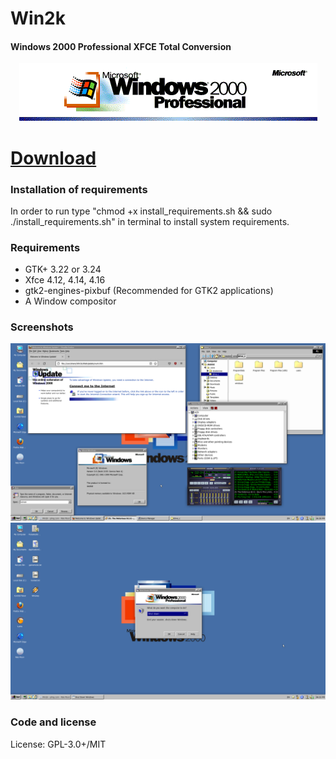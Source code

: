 # Win2k
#### Windows 2000 Professional XFCE Total Conversion

<p align="center">
<img src="logo.png" alt="Icon"/>
</p>

<a href="https://www.opencode.net/etondy/win2k/-/archive/main/win2k-main.tar.gz"><h1>Download</h1></a>

### Installation of requirements
In order to run type "chmod +x install_requirements.sh && sudo ./install_requirements.sh" in terminal to install system requirements.

### Requirements

- GTK+ 3.22 or 3.24
- Xfce 4.12, 4.14, 4.16
- gtk2-engines-pixbuf (Recommended for GTK2 applications)
- A Window compositor

### Screenshots
<img src="d12.png" alt="Icon"/>
<img src="d22.png" alt="Icon"/>

### Code and license
License: GPL-3.0+/MIT


